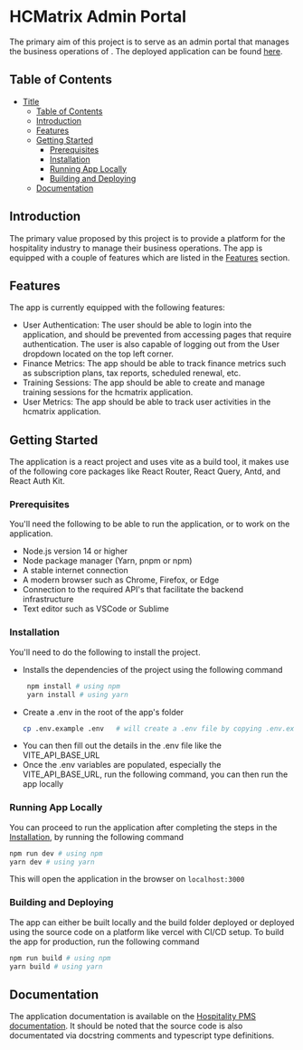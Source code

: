 # HCMatrix Admin Portal

The primary aim of this project is to serve as an admin portal that manages the business operations of . The deployed application can be found [here](https://hcmadmin.azurewebsites.net/).

## Table of Contents

- [Title](#hcmatrix-admin-portal)
  - [Table of Contents](#table-of-contents)
  - [Introduction](#introduction)
  - [Features](#features)
  - [Getting Started](#getting-started)
    - [Prerequisites](#prerequisites)
    - [Installation](#installation)
    - [Running App Locally](#running-app-locally)
    - [Building and Deploying](#building-and-deploying)
  - [Documentation](#documentation)

## Introduction

The primary value proposed by this project is to provide a platform for the hospitality industry to manage their business operations. The app is equipped with a couple of features which are listed in the [Features](#features) section.

## Features

The app is currently equipped with the following features:

- User Authentication: The user should be able to login into the application, and should be prevented from accessing pages that require authentication. The user is also capable of logging out from the User dropdown located on the top left corner.
- Finance Metrics: The app should be able to track finance metrics such as subscription plans, tax reports, scheduled renewal, etc.
- Training Sessions: The app should be able to create and manage training sessions for the hcmatrix application.
- User Metrics: The app should be able to track user activities in the hcmatrix application.

## Getting Started

The application is a react project and uses vite as a build tool, it makes use of the following core packages like React Router, React Query, Antd, and React Auth Kit.

### Prerequisites

You'll need the following to be able to run the application, or to work on the application.

- Node.js version 14 or higher
- Node package manager (Yarn, pnpm or npm)
- A stable internet connection
- A modern browser such as Chrome, Firefox, or Edge
- Connection to the required API's that facilitate the backend infrastructure
- Text editor such as VSCode or Sublime

### Installation

You'll need to do the following to install the project.

- Installs the dependencies of the project using the following command
  ```bash
   npm install # using npm
   yarn install # using yarn
  ```
- Create a .env in the root of the app's folder
  ```bash
  cp .env.example .env   # will create a .env file by copying .env.example
  ```
- You can then fill out the details in the .env file like the VITE_API_BASE_URL
- Once the .env variables are populated, especially the VITE_API_BASE_URL, run the following command, you can then run the app locally


### Running App Locally

You can proceed to run the application after completing the steps in the [Installation](#installation), by running the following command

```bash
npm run dev # using npm
yarn dev # using yarn
```

This will open the application in the browser on `localhost:3000`



### Building and Deploying

The app can either be built locally and the build folder deployed or deployed using the source code on a platform like vercel with CI/CD setup. To build the app for production, run the following command

```bash
npm run build # using npm
yarn build # using yarn
```

## Documentation

The application documentation is available on the [Hospitality PMS documentation](https://carnation-bladder-b2b.notion.site/Hospitality-PMS-8a2226acd72a43bb97eee7f13ffc7b40). It should be noted that the source code is also documentated via docstring comments and typescript type definitions.
